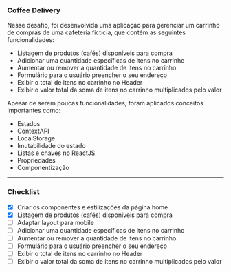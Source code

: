 ### Coffee Delivery

Nesse desafio, foi desenvolvida uma aplicação para gerenciar um carrinho de compras de uma cafeteria fictícia, que contém as seguintes funcionalidades:

- Listagem de produtos (cafés) disponíveis para compra
- Adicionar uma quantidade específicas de itens no carrinho
- Aumentar ou remover a quantidade de itens no carrinho
- Formulário para o usuário preencher o seu endereço
- Exibir o total de itens no carrinho no Header
- Exibir o valor total da soma de itens no carrinho multiplicados pelo valor

Apesar de serem poucas funcionalidades, foram aplicados conceitos importantes como:

- Estados
- ContextAPI
- LocalStorage
- Imutabilidade do estado
- Listas e chaves no ReactJS
- Propriedades
- Componentização

---

### Checklist

- [x] Criar os componentes e estilizações da página home
- [x] Listagem de produtos (cafés) disponíveis para compra
- [ ] Adaptar layout para mobile
- [ ] Adicionar uma quantidade específicas de itens no carrinho
- [ ] Aumentar ou remover a quantidade de itens no carrinho
- [ ] Formulário para o usuário preencher o seu endereço
- [ ] Exibir o total de itens no carrinho no Header
- [ ] Exibir o valor total da soma de itens no carrinho multiplicados pelo valor
